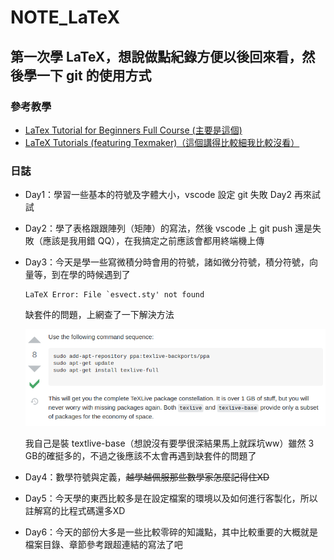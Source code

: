 # NOTE_LaTeX
## 第一次學 LaTeX，想說做點紀錄方便以後回來看，然後學一下 git 的使用方式
### 參考教學
- [LaTex Tutorial for Beginners Full Course (主要是這個)](https://www.youtube.com/watch?v=fCzF5gDy60g)
- [LaTeX Tutorials (featuring Texmaker)（這個講得比較細我比較沒看）](https://www.youtube.com/watch?v=0ivLZh9xK1Q&list=PL1D4EAB31D3EBC449)

### 日誌
- Day1：學習一些基本的符號及字體大小，vscode 設定 git 失敗 Day2 再來試試
- Day2：學了表格跟跟陣列（矩陣）的寫法，然後 vscode 上 git push 還是失敗（應該是我用錯 QQ），在我搞定之前應該會都用終端機上傳
- Day3：今天是學一些寫微積分時會用的符號，諸如微分符號，積分符號，向量等，到在學的時候遇到了

    ```
    LaTeX Error: File `esvect.sty' not found
    ```
    缺套件的問題，上網查了一下解決方法

    ![解決方法](./Day3/PackageNotFound.png)
    
    我自己是裝 textlive-base（想說沒有要學很深結果馬上就踩坑ww）雖然 3 GB的確挺多的，不過之後應該不太會再遇到缺套件的問題了
- Day4：數學符號與定義，~~越學越佩服那些數學家怎麼記得住XD~~
- Day5：今天學的東西比較多是在設定檔案的環境以及如何進行客製化，所以註解寫的比程式碼還多XD
- Day6：今天的部份大多是一些比較零碎的知識點，其中比較重要的大概就是檔案目錄、章節參考跟超連結的寫法了吧